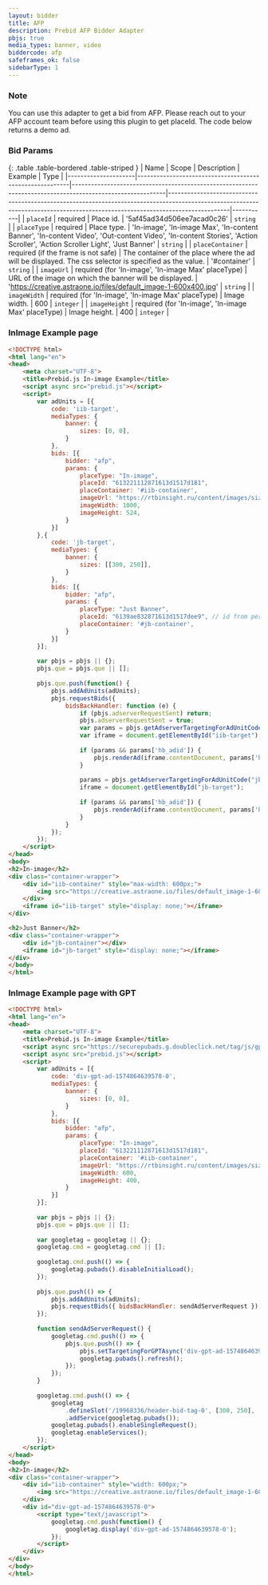 ```yaml
---
layout: bidder
title: AFP
description: Prebid AFP Bidder Adapter
pbjs: true
media_types: banner, video
biddercode: afp
safeframes_ok: false
sidebarType: 1
---
```


### Note

You can use this adapter to get a bid from AFP.
Please reach out to your AFP account team before using this plugin to get placeId.
The code below returns a demo ad.

### Bid Params

{: .table .table-bordered .table-striped }
| Name                | Scope                                                   | Description                                                                                               | Example                                                                                                                                                                       | Type      |
|---------------------|---------------------------------------------------------|-----------------------------------------------------------------------------------------------------------|-------------------------------------------------------------------------------------------------------------------------------------------------------------------------------|-----------|
| `placeId`           | required                                                | Place id.                                                                                                 | '5af45ad34d506ee7acad0c26'                                                                                                                                                    | `string`  |
| `placeType`         | required                                                | Place type.                                                                                               | 'In-image', 'In-image Max', 'In-content Banner', 'In-content Video', 'Out-content Video', 'In-content Stories', 'Action Scroller', 'Action Scroller Light', 'Just Banner'     | `string`  |
| `placeContainer`    | required (if the frame is not safe)                     | The container of the place where the ad will be displayed. The css selector is specified as the value.    | '#container'                                                                                                                                                                  | `string`  |
| `imageUrl`          | required (for 'In-image', 'In-image Max' placeType)     | URL of the image on which the banner will be displayed.                                                   | 'https://creative.astraone.io/files/default_image-1-600x400.jpg'                                                                                                              | `string`  |
| `imageWidth`        | required (for 'In-image', 'In-image Max' placeType)     | Image width.                                                                                              | 600                                                                                                                                                                           | `integer` |
| `imageHeight`       | required (for 'In-image', 'In-image Max' placeType)     | Image height.                                                                                             | 400                                                                                                                                                                           | `integer` |

### InImage Example page

```html
<!DOCTYPE html>
<html lang="en">
<head>
    <meta charset="UTF-8">
    <title>Prebid.js In-image Example</title>
    <script async src="prebid.js"></script>
    <script>
        var adUnits = [{
            code: 'iib-target',
            mediaTypes: {
                banner: {
                    sizes: [0, 0],
                }
            },
            bids: [{
                bidder: "afp",
                params: {
                    placeType: "In-image",
                    placeId: "613221112871613d1517d181",
                    placeContainer: '#iib-container',
                    imageUrl: "https://rtbinsight.ru/content/images/size/w1000/2021/05/ximage-30.png.pagespeed.ic.IfuX4zAEPP.png",
                    imageWidth: 1000,
                    imageHeight: 524,
                }
            }]
        },{
            code: 'jb-target',
            mediaTypes: {
                banner: {
                    sizes: [[300, 250]],
                }
            },
            bids: [{
                bidder: "afp",
                params: {
                    placeType: "Just Banner",
                    placeId: "6139ae832871613d1517dee9", // id from personal account
                    placeContainer: '#jb-container',
                }
            }]
        }];
        
        var pbjs = pbjs || {};
        pbjs.que = pbjs.que || [];
        
        pbjs.que.push(function() {
            pbjs.addAdUnits(adUnits);
            pbjs.requestBids({
                bidsBackHandler: function (e) {
                    if (pbjs.adserverRequestSent) return;
                    pbjs.adserverRequestSent = true;
                    var params = pbjs.getAdserverTargetingForAdUnitCode("iib-target");
                    var iframe = document.getElementById("iib-target");
                    
                    if (params && params['hb_adid']) {
                        pbjs.renderAd(iframe.contentDocument, params['hb_adid']);
                    }
                    
                    params = pbjs.getAdserverTargetingForAdUnitCode("jb-target");
                    iframe = document.getElementById("jb-target");
                    
                    if (params && params['hb_adid']) {
                        pbjs.renderAd(iframe.contentDocument, params['hb_adid']);
                    }
                }
            });
        });
    </script>
</head>
<body>
<h2>In-image</h2>
<div class="container-wrapper">
    <div id="iib-container" style="max-width: 600px;">
        <img src="https://creative.astraone.io/files/default_image-1-600x400.jpg" width="100%" />
    </div>
    <iframe id="iib-target" style="display: none;"></iframe>
</div>

<h2>Just Banner</h2>
<div class="container-wrapper">
    <div id="jb-container"></div>
    <iframe id="jb-target" style="display: none;"></iframe>
</div>
</body>
</html>
```

### InImage Example page with GPT

```html
<!DOCTYPE html>
<html lang="en">
<head>
    <meta charset="UTF-8">
    <title>Prebid.js In-image Example</title>
    <script async src="https://securepubads.g.doubleclick.net/tag/js/gpt.js"></script>
    <script async src="prebid.js"></script>
    <script>
        var adUnits = [{
            code: 'div-gpt-ad-1574864639578-0',
            mediaTypes: {
                banner: {
                    sizes: [0, 0],
                }
            },
            bids: [{
                bidder: "afp",
                params: {
                    placeType: "In-image",
                    placeId: "613221112871613d1517d181",
                    placeContainer: '#iib-container',
                    imageUrl: "https://rtbinsight.ru/content/images/size/w1000/2021/05/ximage-30.png.pagespeed.ic.IfuX4zAEPP.png",
                    imageWidth: 600,
                    imageHeight: 400,
                }
            }]
        }];
        
        var pbjs = pbjs || {};
        pbjs.que = pbjs.que || [];
        
        var googletag = googletag || {};
        googletag.cmd = googletag.cmd || [];
        
        googletag.cmd.push(() => {
            googletag.pubads().disableInitialLoad();
        });
        
        pbjs.que.push(() => {
            pbjs.addAdUnits(adUnits);
            pbjs.requestBids({ bidsBackHandler: sendAdServerRequest });
        });
        
        function sendAdServerRequest() {
            googletag.cmd.push(() => {
                pbjs.que.push(() => {
                    pbjs.setTargetingForGPTAsync('div-gpt-ad-1574864639578-0');
                    googletag.pubads().refresh();
                });
            });
        }
        
        googletag.cmd.push(() => {
            googletag
                .defineSlot('/19968336/header-bid-tag-0', [300, 250], 'div-gpt-ad-1574864639578-0')
                .addService(googletag.pubads());
            googletag.pubads().enableSingleRequest();
            googletag.enableServices();
        });
    </script>
</head>
<body>
<h2>In-image</h2>
<div class="container-wrapper">
    <div id="iib-container" style="width: 600px;">
        <img src="https://creative.astraone.io/files/default_image-1-600x400.jpg" width="100%" />
    </div>
    <div id="div-gpt-ad-1574864639578-0">
        <script type="text/javascript">
            googletag.cmd.push(function() {
                googletag.display('div-gpt-ad-1574864639578-0');
            });
        </script>
    </div>
</div>
</body>
</html>                   
```
